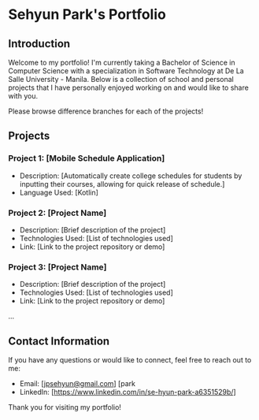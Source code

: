 # Sehyun Park's Portfolio

## Introduction
Welcome to my portfolio! I'm currently taking a Bachelor of Science in Computer Science with a specialization in Software Technology at De La Salle University - Manila. Below is a collection of school and personal projects that I have personally enjoyed working on and would like to share with you.


Please browse difference branches for each of the projects!

## Projects

### Project 1: [Mobile Schedule Application]
- Description: [Automatically create college schedules for students by inputting their courses, allowing for quick release of schedule.]
- Language Used: [Kotlin]

### Project 2: [Project Name]
- Description: [Brief description of the project]
- Technologies Used: [List of technologies used]
- Link: [Link to the project repository or demo]

### Project 3: [Project Name]
- Description: [Brief description of the project]
- Technologies Used: [List of technologies used]
- Link: [Link to the project repository or demo]

...

## Contact Information
If you have any questions or would like to connect, feel free to reach out to me:

- Email: [jpsehyun@gmail.com] [park
- LinkedIn: [https://www.linkedin.com/in/se-hyun-park-a6351529b/]

Thank you for visiting my portfolio!
